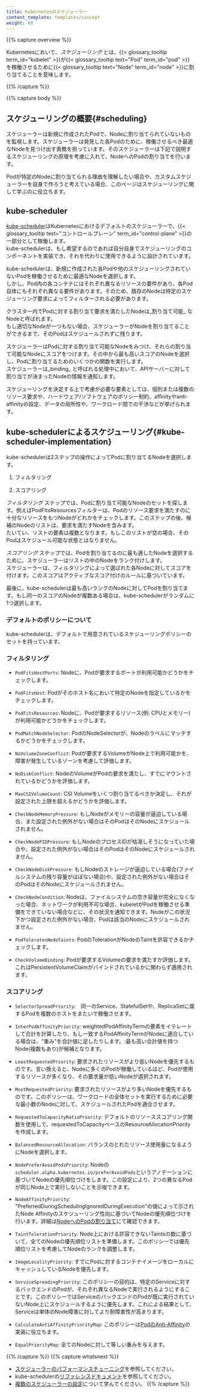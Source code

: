 ```yaml
---
title: Kubernetesのスケジューラー
content_template: templates/concept
weight: 60
---
```


{{% capture overview %}}

Kubernetesにおいて、_スケジューリング_ とは、{{< glossary_tooltip term_id="kubelet" >}}が{{< glossary_tooltip text="Pod" term_id="pod" >}}を稼働させるために{{< glossary_tooltip text="Node" term_id="node" >}}に割り当てることを意味します。

{{% /capture %}}

{{% capture body %}}

## スケジューリングの概要{#scheduling}

スケジューラーは新規に作成されたPodで、Nodeに割り当てられていないものを監視します。スケジューラーは発見した各Podのために、稼働させるべき最適なNodeを見つけ出す責務を担っています。そのスケジューラーは下記で説明するスケジューリングの原理を考慮に入れて、NodeへのPodの割り当てを行います。

Podが特定のNodeに割り当てられる理由を理解したい場合や、カスタムスケジューラーを自身で作ろうと考えている場合、このページはスケジューリングに関して学ぶのに役立ちます。

## kube-scheduler

[kube-scheduler](https://kubernetes.io/docs/reference/command-line-tools-reference/kube-scheduler/)はKubernetesにおけるデフォルトのスケジューラーで、{{< glossary_tooltip text="コントロールプレーン" term_id="control-plane" >}}の一部分として稼働します。  
kube-schedulerは、もし希望するのであれば自分自身でスケジューリングのコンポーネントを実装でき、それを代わりに使用できるように設計されています。

kube-schedulerは、新規に作成された各Podや他のスケジューリングされていないPodを稼働させるために最適なNodeを選択します。  
しかし、Pod内の各コンテナにはそれぞれ異なるリソースの要件があり、各Pod自体にもそれぞれ異なる要件があります。そのため、既存のNodeは特定のスケジューリング要求によってフィルターされる必要があります。

クラスター内でPodに対する割り当て要求を満たしたNodeは_割り当て可能_ なNodeと呼ばれます。  
もし適切なNodeが一つもない場合、スケジューラーがNodeを割り当てることができるまで、そのPodはスケジュールされずに残ります。

スケジューラーはPodに対する割り当て可能なNodeをみつけ、それらの割り当て可能なNodeにスコアをつけます。その中から最も高いスコアのNodeを選択し、Podに割り当てるためのいくつかの関数を実行します。  
スケジューラーは_binding_ と呼ばれる処理中において、APIサーバーに対して割り当てが決まったNodeの情報を通知します。

スケジューリングを決定する上で考慮が必要な要素としては、個別または複数のリソース要求や、ハードウェア/ソフトウェアのポリシー制約、affinityやanti-affinityの設定、データの局所性や、ワークロード間での干渉などが挙げられます。

## kube-schedulerによるスケジューリング{#kube-scheduler-implementation}

kube-schedulerは2ステップの操作によってPodに割り当てるNodeを選択します。

1. フィルタリング

2. スコアリング

_フィルタリング_ ステップでは、Podに割り当て可能なNodeのセットを探します。例えばPodFitsResourcesフィルターは、Podのリソース要求を満たすのに十分なリソースをもつNodeがどれかをチェックします。このステップの後、候補のNodeのリストは、要求を満たすNodeを含みます。  
たいてい、リストの要素は複数となります。もしこのリストが空の場合、そのPodはスケジュール可能な状態とはなりません。

_スコアリング_ ステップでは、Podを割り当てるのに最も適したNodeを選択するために、スケジューラーはリストの中のNodeをランク付けします。  
スケジューラーは、フィルタリングによって選ばれた各Nodeに対してスコアを付けます。このスコアはアクティブなスコア付けのルールに基づいています。

最後に、kube-schedulerは最も高いランクのNodeに対してPodを割り当てます。もし同一のスコアのNodeが複数ある場合は、kube-schedulerがランダムに1つ選択します。

### デフォルトのポリシーについて

kube-schedulerは、デフォルトで用意されているスケジューリングポリシーのセットを持っています。

### フィルタリング

- `PodFitsHostPorts`: Nodeに、Podが要求するポートが利用可能かどうかをチェックします。  

- `PodFitsHost`: Podがそのホスト名において特定のNodeを指定しているかをチェックします。

- `PodFitsResources`: Nodeに、Podが要求するリソース(例: CPUとメモリー)が利用可能かどうかをチェックします。

- `PodMatchNodeSelector`: PodのNodeSelectorが、Nodeのラベルにマッチするかどうかをチェックします。

- `NoVolumeZoneConflict`: Podが要求するVolumeがNode上で利用可能かを、障害が発生しているゾーンを考慮して評価します。

- `NoDiskConflict`: NodeのVolumeがPodの要求を満たし、すでにマウントされているかどうかを評価します。

- `MaxCSIVolumeCount`: CSI Volumeをいくつ割り当てるべきか決定し、それが設定された上限を超えるかどうかを評価します。

- `CheckNodeMemoryPressure`: もしNodeがメモリーの容量が逼迫している場合、また設定された例外がない場合はそのPodはそのNodeにスケジュールされません。

- `CheckNodePIDPressure`: もしNodeのプロセスIDが枯渇しそうになっていた場合や、設定された例外がない場合はそのPodはそのNodeにスケジュールされません。

- `CheckNodeDiskPressure`: もしNodeのストレージが逼迫している場合(ファイルシステムの残り容量がほぼない場合)や、設定された例外がない場合はそのPodはそのNodeにスケジュールされません。

- `CheckNodeCondition`: Nodeは、ファイルシステムの空き容量が完全になくなった場合、ネットワークが利用不可な場合、kubeletがPodを稼働させる準備をできていない場合などに、その状況を通知できます。Nodeがこの状況下かつ設定された例外がない場合、Podは該当のNodeにスケジュールされません。

- `PodToleratesNodeTaints`: PodのTolerationがNodeのTaintを許容できるかチェックします。

- `CheckVolumeBinding`: Podが要求するVolumeの要求を満たすか評価します。これはPersistentVolumeClaimがバインドされているかに関わらず適用されます。

### スコアリング

- `SelectorSpreadPriority`:　同一のService、StatefulSetや、ReplicaSetに属するPodを複数のホストをまたいで稼働させます。

- `InterPodAffinityPriority`: weightedPodAffinityTermの要素をイテレートして合計を計算したり、もし一致するPodAffinityTermがNodeに適合している場合は、"重み"を合計値に足したりします。:最も高い合計値を持つNode(複数もあり)が候補となります。

- `LeastRequestedPriority`: 要求されたリソースがより低いNodeを優先するものです。言い換えると、Nodeに多くのPodが稼働しているほど、Podが使用するリソースが多くなり、その要求量が低いNodeが選択されます。

- `MostRequestedPriority`: 要求されたリソースがより多いNodeを優先するものです。このポリシーは、ワークロードの全体セットを実行するために必要な最小数のNodeに対して、スケジュールされたPodを適合させます。　

- `RequestedToCapacityRatioPriority`: デフォルトのリソーススコアリング関数を使用して、requestedToCapacityベースのResourceAllocationPriorityを作成します。

- `BalancedResourceAllocation`: バランスのとれたリソース使用量になるようにNodeを選択します。

- `NodePreferAvoidPodsPriority`: Nodeの`scheduler.alpha.kubernetes.io/preferAvoidPods`というアノテーションに基づいてNodeの優先順位づけをします。この設定により、2つの異なるPodが同じNode上で実行しないことを示唆できます。

- `NodeAffinityPriority`: "PreferredDuringSchedulingIgnoredDuringExecution"の値によって示されたNode Affinityのスケジューリング性向に基づいてNodeの優先順位づけを行います。詳細は[NodeへのPodの割り当て](https://kubernetes.io/ja/docs/concepts/configuration/assign-pod-node/)にて確認できます。

- `TaintTolerationPriority`: Node上における許容できないTaintsの数に基づいて、全てのNodeの優先順位リストを準備します。このポリシーでは優先順位リストを考慮してNodeのランクを調整します。

- `ImageLocalityPriority`: すでにPodに対するコンテナイメージをローカルにキャッシュしているNodeを優先します。

- `ServiceSpreadingPriority`: このポリシーの目的は、特定のServiceに対するバックエンドのPodが、それぞれ異なるNodeで実行されるようにすることです。このポリシーではServiceのバックエンドのPodが既に実行されていないNode上にスケジュールするように優先します。これによる結果として、Serviceは単体のNode障害に対してより耐障害性が高まります。

- `CalculateAntiAffinityPriorityMap`: このポリシーは[PodのAnti-Affinity](https://kubernetes.io/ja/docs/concepts/configuration/assign-pod-node/#affinity-and-anti-affinity)の実装に役立ちます。

- `EqualPriorityMap`: 全てのNodeに対して等しい重みを与えます。

{{% /capture %}}
{{% capture whatsnext %}}
* [スケジューラーのパフォーマンスチューニング](/docs/concepts/scheduling/scheduler-perf-tuning/)を参照してください。
* kube-schedulerの[リファレンスドキュメント](/docs/reference/command-line-tools-reference/kube-scheduler/)を参照してください。
* [複数のスケジューラーの設定](https://kubernetes.io/docs/tasks/administer-cluster/configure-multiple-schedulers/)について学んでください。
{{% /capture %}}
